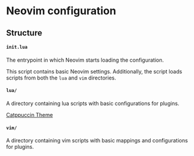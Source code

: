 # Neovim configuration

## Structure

#### `init.lua`
The entrypoint in which Neovim starts loading the configuration.

This script contains basic Neovim settings. Additionally, the script loads scripts from both the `lua` and `vim` directories.

#### `lua/`
A directory containing lua scripts with basic configurations for plugins.

[Catppuccin Theme](https://github.com/catppuccin/nvim)

#### `vim/`
A directory containing vim scripts with basic mappings and configurations for plugins.
